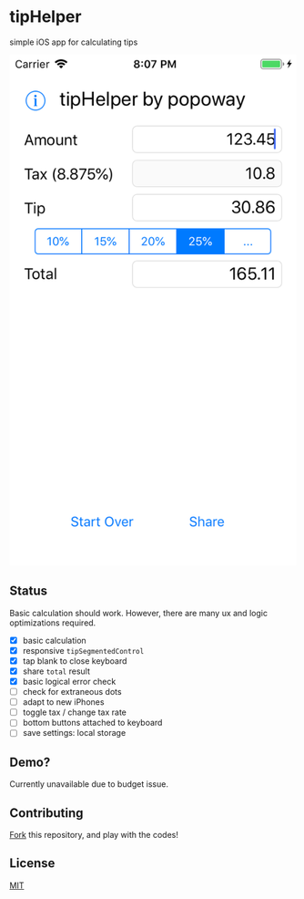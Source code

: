 # tipHelper

simple iOS app for calculating tips

![Screenshot of tipHelper](Simulator-tipHelper.png)

## Status

Basic calculation should work. However, there are many ux and logic optimizations required.  

- [x] basic calculation
- [x] responsive `tipSegmentedControl`
- [x] tap blank to close keyboard
- [x] share `total` result
- [x] basic logical error check
- [ ] check for extraneous dots
- [ ] adapt to new iPhones
- [ ] toggle tax / change tax rate
- [ ] bottom buttons attached to keyboard
- [ ] save settings: local storage

## Demo?

Currently unavailable due to budget issue.

## Contributing

[Fork](https://github.com/popoway/tipHelper/fork) this repository, and play with the codes!  

## License

[MIT](https://popoway.mit-license.org/)
